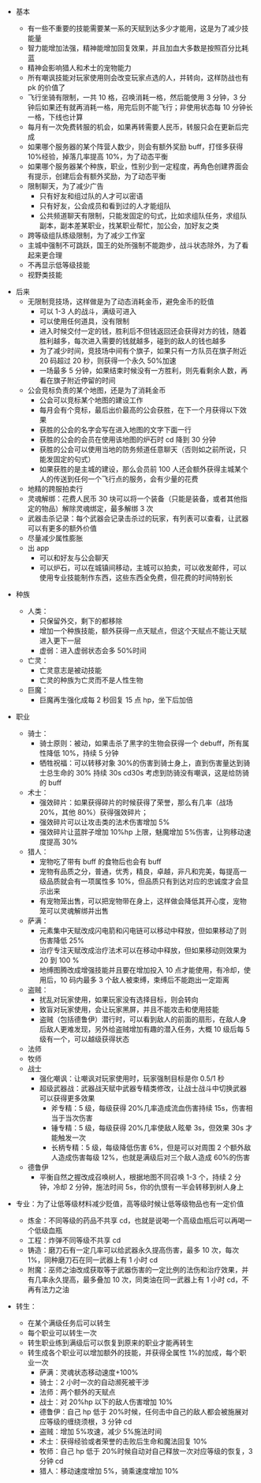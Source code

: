 -   基本

    -   有一些不重要的技能需要某一系的天赋到达多少才能用，这是为了减少技能量
    -   智力能增加法强，精神能增加回复效果，并且加血大多数是按照百分比耗蓝
    -   精神会影响猎人和术士的宠物能力
    -   所有嘲讽技能对玩家使用则会改变玩家点选的人，并转向，这样防战也有 pk 的价值了
    -   飞行坐骑有限制，一共 10 格，召唤消耗一格，然后能使用 3 分钟，3 分钟后如果还有就再消耗一格，用完后则不能飞行；非使用状态每 10 分钟长一格，下线也计算
    -   每月有一次免费转服的机会，如果再转需要人民币，转服只会在更新后完成
    -   如果哪个服务器的某个阵营人数少，则会有额外奖励 buff，打怪多获得 10%经验，掉落几率提高 10%，为了动态平衡
    -   如果哪个服务器某个种族，职业，性别少到一定程度，再角色创建界面会有提示，创建后会有额外奖励，为了动态平衡
    -   限制聊天，为了减少广告
        -   只有好友和组过队的人才可以密语
        -   只有好友，公会成员和看到过的人才能组队
        -   公共频道聊天有限制，只能发固定的句式，比如求组队任务，求组队副本，副本差某职业，找某职业帮忙，加公会，加好友之类
    -   跨等级组队练级限制，为了减少工作室
    -   主城中强制不可跳跃，国王的处所强制不能跑步，战斗状态除外，为了看起来更合理
    -   不再显示低等级技能
    -   视野类技能

*   后来
    -   无限制竞技场，这样做是为了动态消耗金币，避免金币的贬值
        -   可以 1-3 人的战斗，满级可进入
        -   可以使用任何道具，没有限制
        -   进入时候交付一定的钱，胜利后不但钱返回还会获得对方的钱，随着胜利越多，每次进入需要的钱就越多，碰到的敌人的钱也越多
        -   为了减少时间，竞技场中间有个旗子，如果只有一方队员在旗子附近 20 码超过 20 秒，则获得一个永久 50%加速
        -   一场最多 5 分钟，如果结束时候没有一方胜利，则先看剩余人数，再看在旗子附近停留的时间
    -   公会竞标负责的某个地图，还是为了消耗金币
        -   公会可以竞标某个地图的建设工作
        -   每月会有个竞标，最后出价最高的公会获胜，在下一个月获得以下效果
        -   获胜的公会的名字会写在进入地图的文字下面一行
        -   获胜的公会的会员在使用该地图的炉石时 cd 降到 30 分钟
        -   获胜的公会可以使用当地的防务频道任意聊天（否则如之前所说，只能发固定的句式）
        -   如果获胜的是主城的建设，那么会员前 100 人还会额外获得主城某个人的传送到任何一个飞行点的服务，会有少量的花费
    -   地精的跨服拍卖行
    -   灵魂解绑：花费人民币 30 块可以将一个装备（只能是装备，或者其他指定的物品）解除灵魂绑定，最多解绑 3 次
    -   武器击杀记录：每个武器会记录击杀过的玩家，有列表可以查看，让武器可以有更多的额外价值
    -   尽量减少属性膨胀
    -   出 app
        -   可以和好友与公会聊天
        -   可以炉石，可以在城镇间移动，主城可以拍卖，可以收发邮件，可以使用专业技能制作东西，这些东西全免费，但花费的时间特别长

-   种族

    -   人类：
        -   只保留外交，剩下的都移除
        -   增加一个种族技能，额外获得一点天赋点，但这个天赋点不能让天赋进入更下一层
        -   虚弱：进入虚弱状态会多 50%时间
    -   亡灵：
        -   亡灵意志是被动技能
        -   亡灵的种族为亡灵而不是人性生物
    -   巨魔：
        -   巨魔再生强化成每 2 秒回复 15 点 hp，坐下后加倍

-   职业

    -   骑士：
        -   骑士原则：被动，如果击杀了黑字的生物会获得一个 debuff，所有属性降低 10%，持续 5 分钟
        -   牺牲祝福：可以转移对象 30%的伤害到骑士身上，直到伤害量达到骑士总生命的 30% 持续 30s cd30s 考虑到防骑没有嘲讽，这是给防骑的 buff
    -   术士：
        -   强效碎片：如果获得碎片的时候获得了荣誉，那么有几率（战场 20%，其他 80%）获得强效碎片；
        -   强效碎片可以让攻击类的法术伤害增加 5%
        -   强效碎片让蓝胖子增加 10%hp 上限，魅魔增加 5%伤害，让狗移动速度提高 30%
    -   猎人：
        -   宠物吃了带有 buff 的食物后也会有 buff
        -   宠物有品质之分，普通，优秀，精良，卓越，非凡和完美，每提高一级品质就会有一项属性多 10%，但品质只有到达对应的忠诚度才会显示出来
        -   有宠物笼出售，可以把宠物带在身上，这样做会降低其开心度，宠物笼可以灵魂解绑并出售
    -   萨满：
        -   元素集中天赋改成闪电箭和闪电链可以移动中释放，但如果移动了则伤害降低 25%
        -   治疗专注天赋改成治疗法术可以在移动中释放，但如果移动则效果为 20 到 100 %
        -   地缚图腾改成增强技能并且要在增加投入 10 点才能使用，有冷却，使用后，10 码内最多 3 个敌人被束缚，束缚后不能跑出一定距离
    -   盗贼：
        -   扰乱对玩家使用，如果玩家没有选择目标，则会转向
        -   致盲对玩家使用，会让玩家黑屏，并且不能攻击和使用技能
        -   盗贼（包括德鲁伊）潜行时，可以看到敌人的前面的扇形，在敌人身后敌人更难发现，另外给盗贼增加有趣的潜入任务，大概 10 级后每 5 级有一个，可以越级获得状态
    -   法师
    -   牧师
    -   战士
        -   强化嘲讽：让嘲讽对玩家使用时，玩家强制目标是你 0.5/1 秒
        -   超级武器战：武器战天赋中武器专精类修改，让战士战斗中切换武器可以获得更多效果
            -   斧专精：5 级，每级获得 20%几率造成流血伤害持续 15s，伤害相当于当次伤害
            -   锤专精：5 级，每级获得 20%几率使敌人眩晕 3s，但效果 30s 才能触发一次
            -   长柄专精：5 级，每级降低伤害 6%，但是可以对周围 2 个额外敌人造成伤害每级 12%，也就是满级后对三个敌人造成 60%的伤害
    -   德鲁伊
        -   平衡自然之握改成召唤树人，根据地图不同召唤 1-3 个，持续 2 分钟，冷却 2 分钟，施法时间 5s，你的仇恨有一半会转移到树人身上

-   专业：为了让低等级材料减少贬值，高等级时候让低等级物品也有一定价值

    -   炼金：不同等级的药品不共享 cd，也就是说喝一个高级血瓶后可以再喝一个低级血瓶
    -   工程：炸弹不同等级不共享 cd
    -   铸造：磨刀石有一定几率可以给武器永久提高伤害，最多 10 次，每次 1%，同种磨刀石在同一武器上有 1 小时 cd
    -   附魔：巫师之油改成获取等于武器伤害的一定比例的法伤和治疗效果，并有几率永久提高，最多叠加 10 次，同类油在同一武器上有 1 小时 cd，不再有法力之油

-   转生：
    -   在某个满级任务后可以转生
    -   每个职业可以转生一次
    -   转生职业练到满级后可以恢复到原来的职业才能再转生
    -   转生成各个职业可以增加额外的技能，并获得全属性 1%的加成，每个职业一次
        -   萨满：灵魂状态移动速度+100%
        -   骑士：2 小时一次的自动濒死被干涉
        -   法师：两个额外的天赋点
        -   战士：对 20%hp 以下的敌人伤害增加 10%
        -   德鲁伊：自己 hp 低于 20%时候，任何击中自己的敌人都会被施展对应等级的缠绕须根，3 分钟 cd
        -   盗贼：增加 5%攻速，减少 5%施法时间
        -   术士：获得经验或者荣誉的击败后生命和魔法回复 10%
        -   牧师：自己 hp 低于 20%时候自动对自己释放一次对应等级的恢复，3 分钟 cd
        -   猎人：移动速度增加 5%，骑乘速度增加 10%
